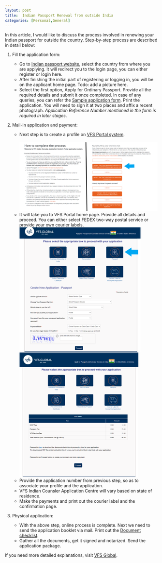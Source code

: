 ```yaml
---
layout: post
title:  Indian Passport Renewal from outside India
categories: [Personal,General]
---
```


In this article, I would like to discuss the process involved in renewing your Indian passport for outside the country. 
Step-by-step process are described in detail below:

1. Fill the application form:
   * Go to [Indian passport website](https://embassy.passportindia.gov.in/), select the country from where you are applying. It will redirect you to the login page, you can either register or login here. 
   * After finishing the initial part of registering or logging in, you will be on the applicant home page. Todo: add a picture here.
   * Select the first option, Apply for Ordinary Passport. 
  Provide all the required details and submit it once completed. In case of any queries, you can refer the [Sample application form](https://visa.vfsglobal.com/one-pager/india/united-states-of-america/passport-services/pdf/sample-passport-online-application-form.pdf). Print the application. You will need to sign it at two places and affix a recent photograph. *Application Reference Number mentioned in the form is required in later stages*.
		
2. Mail-in application and payment: 
   * Next step is to create a profile on [VFS Portal system](https://services.vfsglobal.com/usa/en/ind/postal-interim). 
   <br><br><img src="/assets/images/RenewPassport_vfs_page_redirect.png" alt="Redirect Page" width="600"/>   
   * It will take you to VFS Portal home page. Provide all details and proceed. You can either select FEDEX two-way postal service or provide your own courier labels. 
   <br><img src="/assets/images/RenewPassport_vfs_login_page.png" alt="VFS Home page" width="400"/><img src="/assets/images/RenewPassport_vfs_payment_info.png" alt="VFS Payment page" width="393"/>
   * Provide the application number from previous step, so as to associate your profile and the application.
   * VFS Indian Counsler Application Centre will vary based on state of residence.
   * Make the payments and print out the courier label and the confirmation page.
		
3. Physical application:
   * With the above step, online process is complete. Next we need to send the application booklet via mail. Print out the [Document checklist](https://services.vfsglobal.com/usa/en/ind/document-checklist). 
   * Gather all the documents, get it signed and notarized. Send the application package.

If you need more detailed explanations, visit [VFS Global](https://visa.vfsglobal.com/usa/en/ind/apply-passport).
